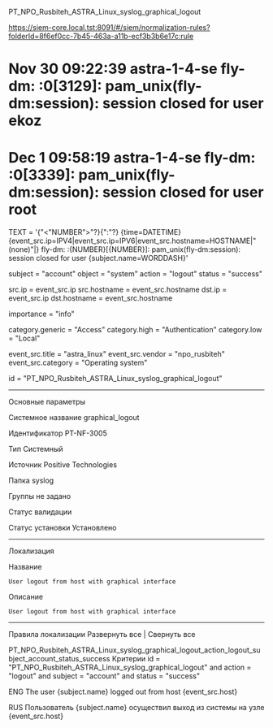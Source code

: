 PT_NPO_Rusbiteh_ASTRA_Linux_syslog_graphical_logout

https://siem-core.local.tst:8091/#/siem/normalization-rules?folderId=8f6ef0cc-7b45-463a-a11b-ecf3b3b6e17c:rule

# Nov 30 09:22:39 astra-1-4-se fly-dm: :0[3129]: pam_unix(fly-dm:session): session closed for user ekoz
# Dec 1 09:58:19 astra-1-4-se fly-dm: :0[3339]: pam_unix(fly-dm:session): session closed for user root

TEXT = '{"<"NUMBER">"?}{":"?} {time=DATETIME} {event_src.ip=IPV4|event_src.ip=IPV6|event_src.hostname=HOSTNAME|"(none)"|}
        fly-dm: :{NUMBER}[{NUMBER}]: pam_unix(fly-dm:session): session closed for user {subject.name=WORDDASH}'

subject = "account"
object = "system"
action = "logout"
status = "success"

src.ip = event_src.ip
src.hostname = event_src.hostname
dst.ip = event_src.ip
dst.hostname = event_src.hostname

importance = "info"

category.generic = "Access"
category.high = "Authentication"
category.low = "Local"

event_src.title = "astra_linux"
event_src.vendor = "npo_rusbiteh"
event_src.category = "Operating system"

id = "PT_NPO_Rusbiteh_ASTRA_Linux_syslog_graphical_logout"

---


Основные параметры

Системное название
    graphical_logout

Идентификатор
    PT-NF-3005

Тип
    Системный

Источник
    Positive Technologies 

Папка
    syslog

Группы
    не задано 

Статус валидации

Статус установки
    Установлено 

---

Локализация

Название

    User logout from host with graphical interface

Описание

    User logout from host with graphical interface

---

Правила локализации
Развернуть все | Свернуть все

PT_NPO_Rusbiteh_ASTRA_Linux_syslog_graphical_logout_action_logout_subject_account_status_success
Критерии
id = "PT_NPO_Rusbiteh_ASTRA_Linux_syslog_graphical_logout" and action = "logout" and subject = "account" and status = "success"

ENG
The user {subject.name} logged out from host {event_src.host}

RUS
Пользователь {subject.name} осуществил выход из системы на узле {event_src.host}
